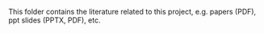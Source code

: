 This folder contains the literature related to this project, e.g. papers (PDF), ppt slides (PPTX, PDF), etc.
